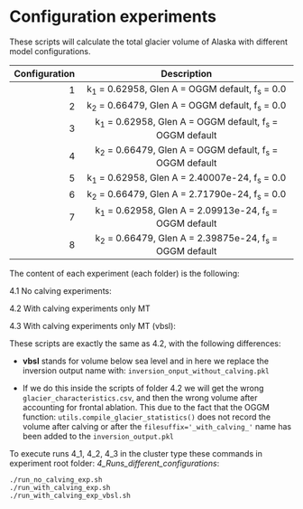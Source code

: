 # Configuration experiments 

These scripts will calculate the total glacier volume of Alaska with different model
configurations.

| Configuration  | Description                                                                 |
| -------------: | :--------------------------------------------------------------------------:|
| 1              |  k<sub>1</sub> = 0.62958, Glen A = OGGM default, f<sub>s</sub> = 0.0         |
| 2              |  k<sub>2</sub> = 0.66479, Glen A = OGGM default, f<sub>s</sub> = 0.0          |
| 3              |  k<sub>1</sub> = 0.62958, Glen A = OGGM default, f<sub>s</sub> = OGGM default|
| 4              |  k<sub>2</sub> = 0.66479, Glen A = OGGM default, f<sub>s</sub> = OGGM default |
| 5              |  k<sub>1</sub> = 0.62958, Glen A = 2.40007e-24, f<sub>s</sub> = 0.0           |
| 6              |  k<sub>2</sub> = 0.66479, Glen A = 2.71790e-24, f<sub>s</sub> = 0.0            |
| 7              |  k<sub>1</sub> = 0.62958, Glen A = 2.09913e-24, f<sub>s</sub> = OGGM default |
| 8              |  k<sub>2</sub> = 0.66479, Glen A = 2.39875e-24, f<sub>s</sub> = OGGM default   |

The content of each experiment (each folder) is the following:

4.1 No calving experiments:

4.2 With calving experiments only MT

4.3 With calving experiments only MT (vbsl):   

These scripts are exactly the same as 4.2, with the following differences: 

* **vbsl** stands for volume below sea level and in here we replace the 
inversion output name with: `inversion_onput_without_calving.pkl`   

* If we do this inside the scripts of folder 4.2 we will get the wrong 
`glacier_characteristics.csv`, and then the wrong volume 
after accounting for frontal ablation. This due to the fact that 
the OGGM function: `utils.compile_glacier_statistics()` does not record 
the volume after calving or after the `filesuffix='_with_calving_'` name has been 
added to the `inversion_output.pkl` 

To execute runs 4_1, 4_2, 4_3 in the cluster type these commands in experiment root 
folder: *4_Runs_different_configurations*:  

`./run_no_calving_exp.sh`   
`./run_with_calving_exp.sh`   
`./run_with_calving_exp_vbsl.sh`   

